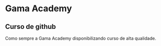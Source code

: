 # Gama Academy

## Curso de github

Como sempre a Gama Academy disponibilizando curso de alta qualidade.